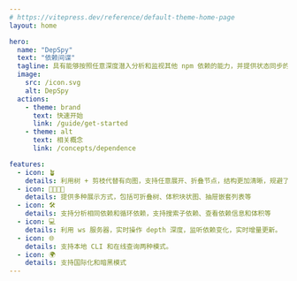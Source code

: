 ```yaml
---
# https://vitepress.dev/reference/default-theme-home-page
layout: home

hero:
  name: "DepSpy"
  text: "依赖间谍"
  tagline: 具有能够按照任意深度潜入分析和监视其他 npm 依赖的能力，并提供状态同步的各类可视化交互页面
  image:
    src: /icon.svg
    alt: DepSpy
  actions:
    - theme: brand
      text: 快速开始
      link: /guide/get-started
    - theme: alt
      text: 相关概念
      link: /concepts/dependence

features:
  - icon: 🪴
    details: 利用树 + 剪枝代替有向图，支持任意展开、折叠节点，结构更加清晰，规避了有向图错乱复杂的箭头指向
  - icon: 👨‍👩‍👧‍👦
    details: 提供多种展示方式，包括可折叠树、体积块状图、抽屉嵌套列表等
  - icon: 🛠️
    details: 支持分析相同依赖和循环依赖，支持搜索子依赖、查看依赖信息和体积等
  - icon: 💻
    details: 利用 ws 服务器，实时操作 depth 深度，监听依赖变化，实时增量更新。
  - icon: 🌐
    details: 支持本地 CLI 和在线查询两种模式。
  - icon: 🌍
    details: 支持国际化和暗黑模式
---
```

